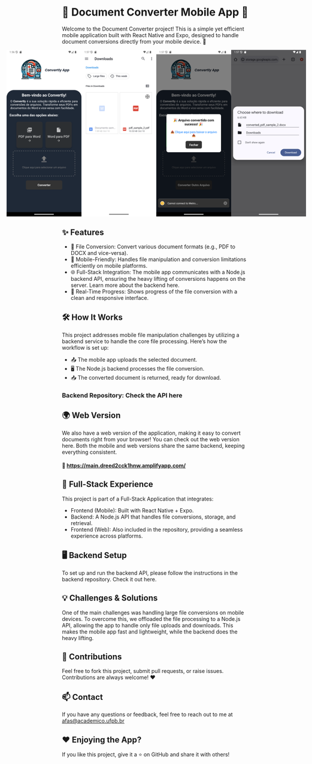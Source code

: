 # 📄 Document Converter Mobile App 📱
Welcome to the Document Converter project! This is a simple yet efficient mobile application built with React Native and Expo, designed to handle document conversions directly from your mobile device. 🚀

<div style="display: flex; flex-direction: row; justify-content: center; align-items: center;">
  <img src="https://github.com/antoniofernandodearujo/convertly/blob/main/apps/mobile/imgs-readme/1.png" alt="Imagem 1" width="200"/>
  <img src="https://github.com/antoniofernandodearujo/convertly/blob/main/apps/mobile/imgs-readme/2.png" alt="Imagem 2" width="200"/>
  <img src="https://github.com/antoniofernandodearujo/convertly/blob/main/apps/mobile/imgs-readme/3.png" alt="Imagem 3" width="200"/>
  <img src="https://github.com/antoniofernandodearujo/convertly/blob/main/apps/mobile/imgs-readme/4.png" alt="Imagem 4" width="200"/>
</div>


## ✨ Features

- 📂 File Conversion: Convert various document formats (e.g., PDF to DOCX and vice-versa).
- 📲  Mobile-Friendly: Handles file manipulation and conversion limitations efficiently on mobile platforms.
- 🌐 Full-Stack Integration: The mobile app communicates with a Node.js backend API, ensuring the heavy lifting of conversions happens on the server. Learn more about the backend here.
- 🔄 Real-Time Progress: Shows progress of the file conversion with a clean and responsive interface.

## 🛠️ How It Works
This project addresses mobile file manipulation challenges by utilizing a backend service to handle the core file processing. Here’s how the workflow is set up:

- 📤 The mobile app uploads the selected document.
- 🖥️ The Node.js backend processes the file conversion.
- 📥 The converted document is returned, ready for download.
### Backend Repository: Check the API here

## 🌍 Web Version
We also have a web version of the application, making it easy to convert documents right from your browser! You can check out the web version here. Both the mobile and web versions share the same backend, keeping everything consistent.
#### 🔗 https://main.dreed2cck1hnw.amplifyapp.com/

## 🚀 Full-Stack Experience
This project is part of a Full-Stack Application that integrates:

- Frontend (Mobile): Built with React Native + Expo.
- Backend: A Node.js API that handles file conversions, storage, and retrieval.
- Frontend (Web): Also included in the repository, providing a seamless experience across platforms.


## 🖥️ Backend Setup
To set up and run the backend API, please follow the instructions in the backend repository. Check it out here.

## 💡 Challenges & Solutions
One of the main challenges was handling large file conversions on mobile devices. To overcome this, we offloaded the file processing to a Node.js API, allowing the app to handle only file uploads and downloads. This makes the mobile app fast and lightweight, while the backend does the heavy lifting.

## 📝 Contributions
Feel free to fork this project, submit pull requests, or raise issues. Contributions are always welcome! ❤️

## 📫 Contact
If you have any questions or feedback, feel free to reach out to me at afas@academico.ufpb.br

## ❤️ Enjoying the App?
If you like this project, give it a ⭐ on GitHub and share it with others!
